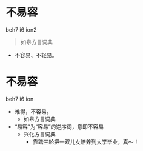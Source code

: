 

# 不易容
beh7 i6 ion2
> 如皋方言词典
- 不容易、不轻易。



# 不易容
beh7 i6 ion
+ 难得，不容易。
  * 如皋方言词典
+ “易容”为“容易”的逆序词，意即不容易
  * 兴化方言词典
    - 靠踏三轮把一双儿女培养到大学毕业，真～！
